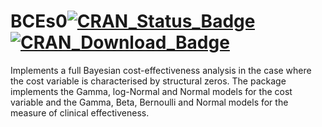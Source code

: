 # BCEs0[![CRAN_Status_Badge](http://www.r-pkg.org/badges/version/BCEs0)](https://cran.r-project.org/package=BCEs0)[![CRAN_Download_Badge](http://cranlogs.r-pkg.org/badges/BCEs0)](https://cran.r-project.org/package=BCEs0)
Implements a full Bayesian cost-effectiveness analysis in the case where the cost variable is characterised by structural zeros. The package implements the Gamma, log-Normal and Normal models for the cost variable and the Gamma, Beta, Bernoulli and Normal models for the measure of clinical effectiveness. 
